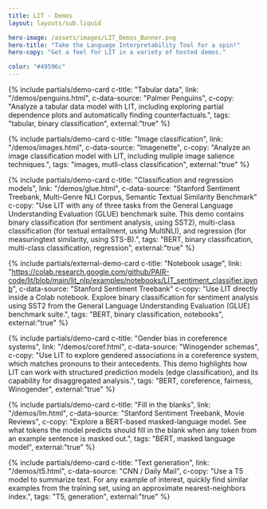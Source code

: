 ```yaml
---
title: LIT - Demos
layout: layouts/sub.liquid

hero-image: /assets/images/LIT_Demos_Banner.png
hero-title: "Take the Language Interpretability Tool for a spin!"
hero-copy: "Get a feel for LIT in a variety of hosted demos."

color: "#49596c"
---
```


<div class="mdl-cell--8-col mdl-cell--8-col-tablet mdl-cell--4-col-phone">

  <div class="mdl-grid no-padding">

  {% include partials/demo-card c-title: "Tabular data", link: "/demos/penguins.html",
  c-data-source: "Palmer Penguins", c-copy: "Analyze a tabular data model with LIT, including exploring partial dependence plots and automatically finding counterfactuals.", tags: "tabular, binary classification", external:"true" %}

  {% include partials/demo-card c-title: "Image classification", link: "/demos/images.html",
  c-data-source: "Imagenette", c-copy: "Analyze an image classification model with LIT, including muliple image salience techniques.", tags: "images, mutli-class classification", external:"true" %}

  {% include partials/demo-card c-title: "Classification and regression models", link: "/demos/glue.html",
  c-data-source: "Stanford Sentiment Treebank,  Multi-Genre NLI Corpus, Semantic Textual Similarity Benchmark"
  c-copy: "Use LIT with any of three tasks from the General Language Understanding Evaluation (GLUE) benchmark suite. This demo contains binary classification (for sentiment analysis, using SST2), multi-class classification (for textual entailment, using MultiNLI), and regression (for measuringtext similarity, using STS-B).", tags: "BERT, binary classification, multi-class classification, regression", external:"true" %}

  {% include partials/external-demo-card c-title: "Notebook usage", link: "https://colab.research.google.com/github/PAIR-code/lit/blob/main/lit_nlp/examples/notebooks/LIT_sentiment_classifier.ipynb",
  c-data-source: "Stanford Sentiment Treebank"
  c-copy: "Use LIT directly inside a Colab notebook. Explore binary classification for sentiment analysis using SST2 from the General Language Understanding Evaluation (GLUE) benchmark suite.", tags: "BERT, binary classification, notebooks", external:"true" %}

  {% include partials/demo-card c-title: "Gender bias in coreference systems", link: "/demos/coref.html",
  c-data-source: "Winogender schemas", c-copy: "Use LIT to explore gendered associations in a coreference system, which matches pronouns to their antecedents. This demo highlights how LIT can work with structured prediction models (edge classification), and its capability for disaggregated analysis.", tags: "BERT, coreference, fairness, Winogender", external:"true" %}

  {% include partials/demo-card c-title: "Fill in the blanks", link: "/demos/lm.html",
  c-data-source: "Stanford Sentiment Treebank, Movie Reviews", c-copy: "Explore a BERT-based masked-language model. See what tokens the model predicts should fill in the blank when any token from an example sentence is masked out.", tags: "BERT, masked language model", external:"true" %}

  {% include partials/demo-card c-title: "Text generation", link: "/demos/t5.html",
  c-data-source: "CNN / Daily Mail", c-copy: "Use a T5 model to summarize text. For any example of interest, quickly find similar examples from the training set, using an approximate nearest-neighbors index.", tags: "T5, generation", external:"true" %}
  </div>
